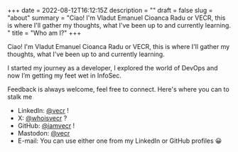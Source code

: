 +++
date = 2022-08-12T16:12:15Z
description = ""
draft = false
slug = "about"
summary = "Ciao! I'm Vladut Emanuel Cioanca Radu or VECR, this is where I'll gather my thoughts, what I've been up to and currently learning. "
title = "Who am I?"
+++


Ciao! I'm Vladut Emanuel Cioanca Radu or VECR, this is where I'll gather my thoughts, what I've been up to and currently learning.

I started my journey as a developer, I explored the world of DevOps and now I’m getting my feet wet in InfoSec.

Feedback is always welcome, feel free to connect. Here's where you can to stalk me

- LinkedIn: [@vecr](https://www.linkedin.com/in/vecr/) !
- X: [@whoisvecr](https://x.com/whoisvecr) ?
- GitHub: [@iamvecr](https://github.com/iamvecr) !
- Mastodon: [@vecr](https://mas.to/@vecr)
- E-mail: You can use either one from my LinkedIn or GitHub profiles :grinning: